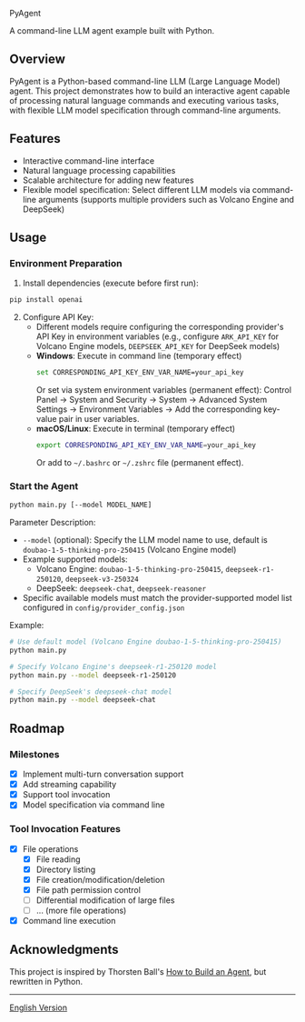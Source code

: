 PyAgent

A command-line LLM agent example built with Python.

## Overview

PyAgent is a Python-based command-line LLM (Large Language Model) agent. This project demonstrates how to build an interactive agent capable of processing natural language commands and executing various tasks, with flexible LLM model specification through command-line arguments.

## Features

- Interactive command-line interface
- Natural language processing capabilities
- Scalable architecture for adding new features
- Flexible model specification: Select different LLM models via command-line arguments (supports multiple providers such as Volcano Engine and DeepSeek)

## Usage

### Environment Preparation
1. Install dependencies (execute before first run):
```bash
pip install openai
```

2. Configure API Key:
   - Different models require configuring the corresponding provider's API Key in environment variables (e.g., configure `ARK_API_KEY` for Volcano Engine models, `DEEPSEEK_API_KEY` for DeepSeek models)
   - **Windows**: Execute in command line (temporary effect)
     ```bash
     set CORRESPONDING_API_KEY_ENV_VAR_NAME=your_api_key
     ```
     Or set via system environment variables (permanent effect): Control Panel -> System and Security -> System -> Advanced System Settings -> Environment Variables -> Add the corresponding key-value pair in user variables.
   - **macOS/Linux**: Execute in terminal (temporary effect)
     ```bash
     export CORRESPONDING_API_KEY_ENV_VAR_NAME=your_api_key
     ```
     Or add to `~/.bashrc` or `~/.zshrc` file (permanent effect).

### Start the Agent
```bash
python main.py [--model MODEL_NAME]
```

Parameter Description:
- `--model` (optional): Specify the LLM model name to use, default is `doubao-1-5-thinking-pro-250415` (Volcano Engine model)
- Example supported models:
  - Volcano Engine: `doubao-1-5-thinking-pro-250415`, `deepseek-r1-250120`, `deepseek-v3-250324`
  - DeepSeek: `deepseek-chat`, `deepseek-reasoner`
- Specific available models must match the provider-supported model list configured in `config/provider_config.json`

Example:
```bash
# Use default model (Volcano Engine doubao-1-5-thinking-pro-250415)
python main.py

# Specify Volcano Engine's deepseek-r1-250120 model
python main.py --model deepseek-r1-250120

# Specify DeepSeek's deepseek-chat model
python main.py --model deepseek-chat
```

## Roadmap

### Milestones

- [x] Implement multi-turn conversation support
- [x] Add streaming capability
- [x] Support tool invocation
- [x] Model specification via command line

### Tool Invocation Features

- [x] File operations
  - [x] File reading
  - [x] Directory listing
  - [x] File creation/modification/deletion
  - [x] File path permission control
  - [ ] Differential modification of large files
  - [ ] ... (more file operations)

- [x] Command line execution

## Acknowledgments

This project is inspired by Thorsten Ball's [How to Build an Agent](https://ampcode.com/how-to-build-an-agent), but rewritten in Python.

---

[English Version](README_EN.md)